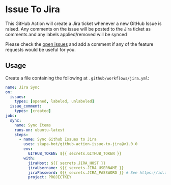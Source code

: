 # Issue To Jira

This GitHub Action will create a Jira ticket whenever a new GitHub Issue is raised. Any comments on the issue will be posted to the Jira ticket as comments and any labels applied/removed will be synced

Please check the [open issues](https://github.com/mheap/github-action-issue-to-jira/issues?q=is%3Aissue+is%3Aopen+sort%3Aupdated-desc) and add a comment if any of the feature requests would be useful for you.

## Usage

Create a file containing the following at `.github/workflows/jira.yml`:

```yaml
name: Jira Sync
on:
  issues:
    types: [opened, labeled, unlabeled]
  issue_comment:
    types: [created]
jobs:
  sync:
    name: Sync Items
    runs-on: ubuntu-latest
    steps:
      - name: Sync Github Issues to Jira
        uses: skapa-bot/github-action-issue-to-jira@v1.0.0
        env:
          GITHUB_TOKEN: ${{ secrets.GITHUB_TOKEN }}
        with:
          jiraHost: ${{ secrets.JIRA_HOST }}
          jiraUsername: ${{ secrets.JIRA_USERNAME }}
          jiraPassword: ${{ secrets.JIRA_PASSWORD }} # See https://id.atlassian.com/manage/api-tokens
          project: PROJECTKEY
```
